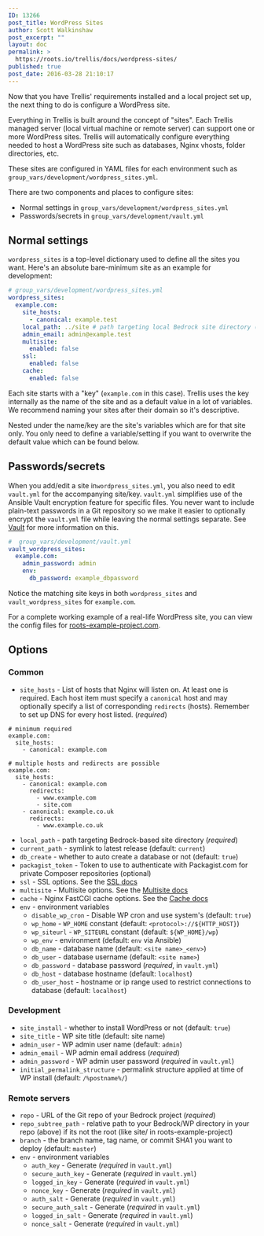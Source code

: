 ```yaml
---
ID: 13266
post_title: WordPress Sites
author: Scott Walkinshaw
post_excerpt: ""
layout: doc
permalink: >
  https://roots.io/trellis/docs/wordpress-sites/
published: true
post_date: 2016-03-28 21:10:17
---
```

Now that you have Trellis' requirements installed and a local project set up, the next thing to do is configure a WordPress site.

Everything in Trellis is built around the concept of "sites". Each Trellis managed server (local virtual machine or remote server) can support one or more WordPress sites. Trellis will automatically configure everything needed to host a WordPress site such as databases, Nginx vhosts, folder directories, etc.

These sites are configured in YAML files for each environment such as `group_vars/development/wordpress_sites.yml`.

There are two components and places to configure sites:

* Normal settings in `group_vars/development/wordpress_sites.yml`
* Passwords/secrets in `group_vars/development/vault.yml`

## Normal settings

`wordpress_sites` is a top-level dictionary used to define all the sites you want. Here's an absolute bare-minimum site as an example for development:

```yaml
# group_vars/development/wordpress_sites.yml
wordpress_sites:
  example.com:
    site_hosts:
      - canonical: example.test
    local_path: ../site # path targeting local Bedrock site directory (relative to Ansible root)
    admin_email: admin@example.test
    multisite:
      enabled: false
    ssl:
      enabled: false
    cache:
      enabled: false
```

Each site starts with a "key" (`example.com` in this case). Trellis uses the key internally as the name of the site and as a default value in a lot of variables. We recommend naming your sites after their domain so it's descriptive.

Nested under the name/key are the site's variables which are for that site only. You only need to define a variable/setting if you want to overwrite the default value which can be found below.

## Passwords/secrets

When you add/edit a site in`wordpress_sites.yml`, you also need to edit `vault.yml` for the accompanying site/key. `vault.yml` simplifies use of the Ansible Vault encryption feature for specific files. You never want to include plain-text passwords in a Git repository so we make it easier to optionally encrypt the `vault.yml` file while leaving the normal settings separate. See [Vault](https://roots.io/trellis/docs/vault/) for more information on this.

```yaml
#  group_vars/development/vault.yml
vault_wordpress_sites:
  example.com:
    admin_password: admin
    env:
      db_password: example_dbpassword
```

Notice the matching site keys in both `wordpress_sites` and `vault_wordpress_sites` for `example.com`.

For a complete working example of a real-life WordPress site, you can view the config files for [roots-example-project.com](https://github.com/roots/roots-example-project.com).

## Options

### Common

* `site_hosts` - List of hosts that Nginx will listen on. At least one is required. Each host item must specify a `canonical` host and may optionally specify a list of corresponding `redirects` (hosts). Remember to set up DNS for every host listed. (*required*)

```
# minimum required
example.com:
  site_hosts:
    - canonical: example.com

# multiple hosts and redirects are possible
example.com:
  site_hosts:
    - canonical: example.com
      redirects:
        - www.example.com
        - site.com
    - canonical: example.co.uk
      redirects:
        - www.example.co.uk
```

* `local_path` - path targeting Bedrock-based site directory (*required*)
* `current_path` - symlink to latest release (default: `current`)
* `db_create` - whether to auto create a database or not (default: `true`)
* `packagist_token` - Token to use to authenticate with Packagist.com for private Composer repositories (optional)
* `ssl` - SSL options. See the [SSL docs](https://roots.io/trellis/docs/ssl/)
* `multisite` - Multisite options. See the [Multisite docs](https://roots.io/trellis/docs/multisite/)
* `cache` - Nginx FastCGI cache options. See the [Cache docs](https://roots.io/trellis/docs/fastcgi-caching/)
* `env` - environment variables
  * `disable_wp_cron` - Disable WP cron and use system's (default: `true`)
  * `wp_home` - `WP_HOME` constant (default: `<protocol>://${HTTP_HOST}`)
  * `wp_siteurl` - `WP_SITEURL` constant (default: `${WP_HOME}/wp`)
  * `wp_env` - environment (default: `env` via Ansible)
  * `db_name` - database name (default: `<site name>_<env>`)
  * `db_user` - database username (default: `<site name>`)
  * `db_password` - database password (*required*, in `vault.yml`)
  * `db_host` - database hostname (default: `localhost`)
  * `db_user_host` - hostname or ip range used to restrict connections to database (default: `localhost`)

### Development

* `site_install` - whether to install WordPress or not (default: `true`)
* `site_title` - WP site title (default: site name)
* `admin_user` - WP admin user name (default: `admin`)
* `admin_email` - WP admin email address (*required*)
* `admin_password` - WP admin user password (*required* in `vault.yml`)
* `initial_permalink_structure` - permalink structure applied at time of WP install (default: `/%postname%/`)

### Remote servers

* `repo` - URL of the Git repo of your Bedrock project (*required*)
* `repo_subtree_path` - relative path to your Bedrock/WP directory in your repo (above) if its not the root (like site/ in roots-example-project)
* `branch` - the branch name, tag name, or commit SHA1 you want to deploy (default: `master`)
* `env` - environment variables
  * `auth_key` - Generate (*required* in `vault.yml`)
  * `secure_auth_key` - Generate (*required* in `vault.yml`)
  * `logged_in_key` - Generate (*required* in `vault.yml`)
  * `nonce_key` - Generate (*required* in `vault.yml`)
  * `auth_salt` - Generate (*required* in `vault.yml`)
  * `secure_auth_salt` - Generate (*required* in `vault.yml`)
  * `logged_in_salt` - Generate (*required* in `vault.yml`)
  * `nonce_salt` - Generate (*required* in `vault.yml`)